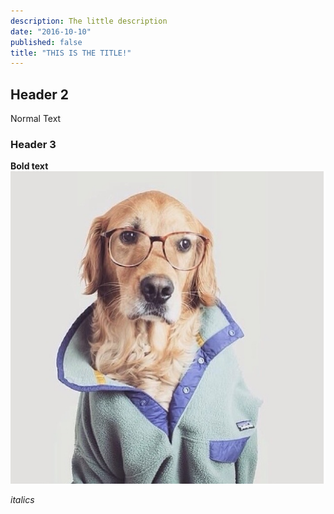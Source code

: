 ```yaml
---
description: The little description
date: "2016-10-10"
published: false
title: "THIS IS THE TITLE!"
---
```


## Header 2
Normal Text
### Header 3
**Bold text**
![asdf.jpg](images/asdf.jpg)

_italics_